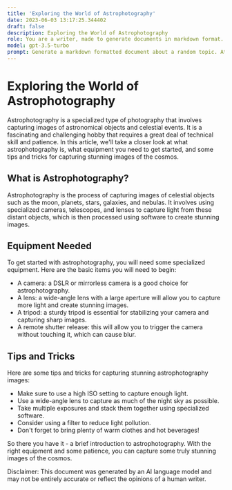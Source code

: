 ```yaml
---
title: 'Exploring the World of Astrophotography'
date: 2023-06-03 13:17:25.344402
draft: false
description: Exploring the World of Astrophotography
role: You are a writer, made to generate documents in markdown format. It is very important that all of the documents you generate are in valid markdown format.
model: gpt-3.5-turbo
prompt: Generate a markdown formatted document about a random topic. At the bottom, include a disclaimer explaining that the document was generated by you. The first line of the document should be the title. Make sure that the entire document is in proper markdown format, using a mix of various tags to make the document visually appealing.
---
```


# Exploring the World of Astrophotography

Astrophotography is a specialized type of photography that involves capturing images of astronomical objects and celestial events. It is a fascinating and challenging hobby that requires a great deal of technical skill and patience. In this article, we'll take a closer look at what astrophotography is, what equipment you need to get started, and some tips and tricks for capturing stunning images of the cosmos.

## What is Astrophotography?

Astrophotography is the process of capturing images of celestial objects such as the moon, planets, stars, galaxies, and nebulas. It involves using specialized cameras, telescopes, and lenses to capture light from these distant objects, which is then processed using software to create stunning images.

## Equipment Needed

To get started with astrophotography, you will need some specialized equipment. Here are the basic items you will need to begin:

- A camera: a DSLR or mirrorless camera is a good choice for astrophotography.
- A lens: a wide-angle lens with a large aperture will allow you to capture more light and create stunning images.
- A tripod: a sturdy tripod is essential for stabilizing your camera and capturing sharp images.
- A remote shutter release: this will allow you to trigger the camera without touching it, which can cause blur.

## Tips and Tricks

Here are some tips and tricks for capturing stunning astrophotography images:

- Make sure to use a high ISO setting to capture enough light.
- Use a wide-angle lens to capture as much of the night sky as possible.
- Take multiple exposures and stack them together using specialized software.
- Consider using a filter to reduce light pollution.
- Don't forget to bring plenty of warm clothes and hot beverages!

So there you have it - a brief introduction to astrophotography. With the right equipment and some patience, you can capture some truly stunning images of the cosmos.

Disclaimer: This document was generated by an AI language model and may not be entirely accurate or reflect the opinions of a human writer.